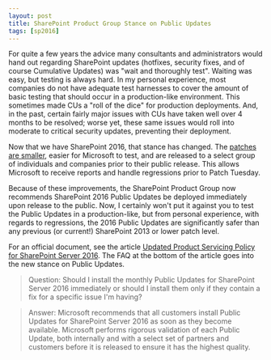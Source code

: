 ```yaml
---
layout: post
title: SharePoint Product Group Stance on Public Updates
tags: [sp2016]
---
```


For quite a few years the advice many consultants and administrators would hand out regarding SharePoint updates (hotfixes, security fixes, and of course Cumulative Updates) was "wait and thoroughly test". Waiting was easy, but testing is always hard. In my personal experience, most companies do not have adequate test harnesses to cover the amount of basic testing that should occur in a production-like environment. This sometimes made CUs a "roll of the dice" for production deployments. And, in the past, certain fairly major issues with CUs have taken well over 4 months to be resolved; worse yet, these same issues would roll into moderate to critical security updates, preventing their deployment.

Now that we have SharePoint 2016, that stance has changed. The [patches are smaller](https://www.itunity.com/webinar/tech-talk-bill-baer-webisode-2-979), easier for Microsoft to test, and are released to a select group of individuals and companies prior to their public release. This allows Microsoft to receive reports and handle regressions prior to Patch Tuesday.

Because of these improvements, the SharePoint Product Group now recommends SharePoint 2016 Public Updates be deployed immediately upon release to the public. Now, I certainly won't put it against you to test the Public Updates in a production-like, but from personal experience, with regards to regressions, the 2016 Public Updates are significantly safer than any previous (or current!) SharePoint 2013 or lower patch level.

For an official document, see the article [Updated Product Servicing Policy for SharePoint Server 2016](https://technet.microsoft.com/EN-US/library/mt782882(v=office.16).aspx). The FAQ at the bottom of the article goes into the new stance on Public Updates.

>Question: Should I install the monthly Public Updates for SharePoint Server 2016 immediately or should I install them only if they contain a fix for a specific issue I'm having?

> Answer: Microsoft recommends that all customers install Public Updates for SharePoint Server 2016 as soon as they become available. Microsoft performs rigorous validation of each Public Update, both internally and with a select set of partners and customers before it is released to ensure it has the highest quality.